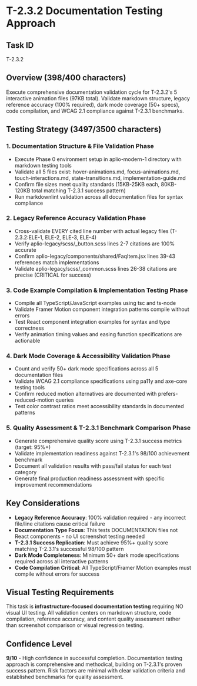 # T-2.3.2 Documentation Testing Approach

## Task ID
T-2.3.2

## Overview (398/400 characters)
Execute comprehensive documentation validation cycle for T-2.3.2's 5 interactive animation files (97KB total). Validate markdown structure, legacy reference accuracy (100% required), dark mode coverage (50+ specs), code compilation, and WCAG 2.1 compliance against T-2.3.1 benchmarks.

## Testing Strategy (3497/3500 characters)

### 1. Documentation Structure & File Validation Phase
   - Execute Phase 0 environment setup in aplio-modern-1 directory with markdown testing tools
   - Validate all 5 files exist: hover-animations.md, focus-animations.md, touch-interactions.md, state-transitions.md, implementation-guide.md
   - Confirm file sizes meet quality standards (15KB-25KB each, 80KB-120KB total matching T-2.3.1 success pattern)
   - Run markdownlint validation across all documentation files for syntax compliance

### 2. Legacy Reference Accuracy Validation Phase
   - Cross-validate EVERY cited line number with actual legacy files (T-2.3.2:ELE-1, ELE-2, ELE-3, ELE-4)
   - Verify aplio-legacy/scss/_button.scss lines 2-7 citations are 100% accurate
   - Confirm aplio-legacy/components/shared/FaqItem.jsx lines 39-43 references match implementations
   - Validate aplio-legacy/scss/_common.scss lines 26-38 citations are precise (CRITICAL for success)

### 3. Code Example Compilation & Implementation Testing Phase
   - Compile all TypeScript/JavaScript examples using tsc and ts-node
   - Validate Framer Motion component integration patterns compile without errors
   - Test React component integration examples for syntax and type correctness
   - Verify animation timing values and easing function specifications are actionable

### 4. Dark Mode Coverage & Accessibility Validation Phase
   - Count and verify 50+ dark mode specifications across all 5 documentation files
   - Validate WCAG 2.1 compliance specifications using pa11y and axe-core testing tools
   - Confirm reduced motion alternatives are documented with prefers-reduced-motion queries
   - Test color contrast ratios meet accessibility standards in documented patterns

### 5. Quality Assessment & T-2.3.1 Benchmark Comparison Phase
   - Generate comprehensive quality score using T-2.3.1 success metrics (target: 95%+)
   - Validate implementation readiness against T-2.3.1's 98/100 achievement benchmark
   - Document all validation results with pass/fail status for each test category
   - Generate final production readiness assessment with specific improvement recommendations

## Key Considerations

- **Legacy Reference Accuracy**: 100% validation required - any incorrect file/line citations cause critical failure
- **Documentation Type Focus**: This tests DOCUMENTATION files not React components - no UI screenshot testing needed
- **T-2.3.1 Success Replication**: Must achieve 95%+ quality score matching T-2.3.1's successful 98/100 pattern
- **Dark Mode Completeness**: Minimum 50+ dark mode specifications required across all interactive patterns
- **Code Compilation Critical**: All TypeScript/Framer Motion examples must compile without errors for success

## Visual Testing Requirements

This task is **infrastructure-focused documentation testing** requiring NO visual UI testing. All validation centers on markdown structure, code compilation, reference accuracy, and content quality assessment rather than screenshot comparison or visual regression testing.

## Confidence Level

**9/10** - High confidence in successful completion. Documentation testing approach is comprehensive and methodical, building on T-2.3.1's proven success pattern. Risk factors are minimal with clear validation criteria and established benchmarks for quality assessment.